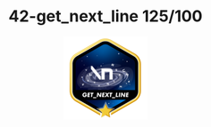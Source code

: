 <h1 align="center">
42-get_next_line 125/100
</h1>
<div align="center">
  <img src="./badge/get_next_linem.png" alt="badge-gnl">
</div>
